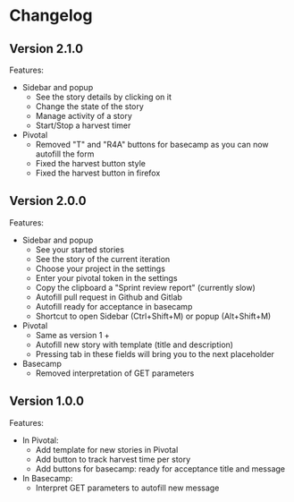 # Changelog

## Version 2.1.0

Features:

- Sidebar and popup
	- See the story details by clicking on it
	- Change the state of the story
	- Manage activity of a story
	- Start/Stop a harvest timer
- Pivotal
	- Removed "T" and "R4A" buttons for basecamp as you can now autofill the form
	- Fixed the harvest button style
	- Fixed the harvest button in firefox

## Version 2.0.0

Features:

- Sidebar and popup
	- See your started stories
	- See the story of the current iteration
	- Choose your project in the settings
	- Enter your pivotal token in the settings
	- Copy the clipboard a "Sprint review report" (currently slow)
	- Autofill pull request in Github and Gitlab
	- Autofill ready for acceptance in basecamp
	- Shortcut to open Sidebar (Ctrl+Shift+M) or popup (Alt+Shift+M)
- Pivotal
	- Same as version 1 +
	- Autofill new story with template (title and description)
	- Pressing tab in these fields will bring you to the next placeholder
- Basecamp
	- Removed interpretation of GET parameters


## Version 1.0.0

Features:

- In Pivotal:
    - Add template for new stories in Pivotal
    - Add button to track harvest time per story
    - Add buttons for basecamp: ready for acceptance title and message
- In Basecamp:
    - Interpret GET parameters to autofill new message